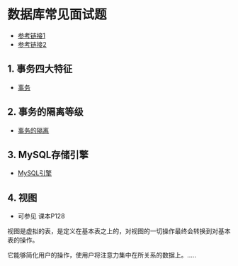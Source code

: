 # 数据库常见面试题
- [参考链接1](https://zhuanlan.zhihu.com/p/163196566)
- [参考链接2](https://blog.csdn.net/u014252478/article/details/80492495)

## 1. 事务四大特征

- [事务](../数据库/事务.md)

## 2. 事务的隔离等级

- [事务的隔离](../数据库/数据库的隔离等级.md)


## 3. MySQL存储引擎

- [MySQL引擎](../数据库/MySQL引擎.md)


## 4. 视图
- 可参见 课本P128

视图是虚拟的表，是定义在基本表之上的，对视图的一切操作最终会转换到对基本表的操作。

它能够简化用户的操作，使用户将注意力集中在所关系的数据上。.....
